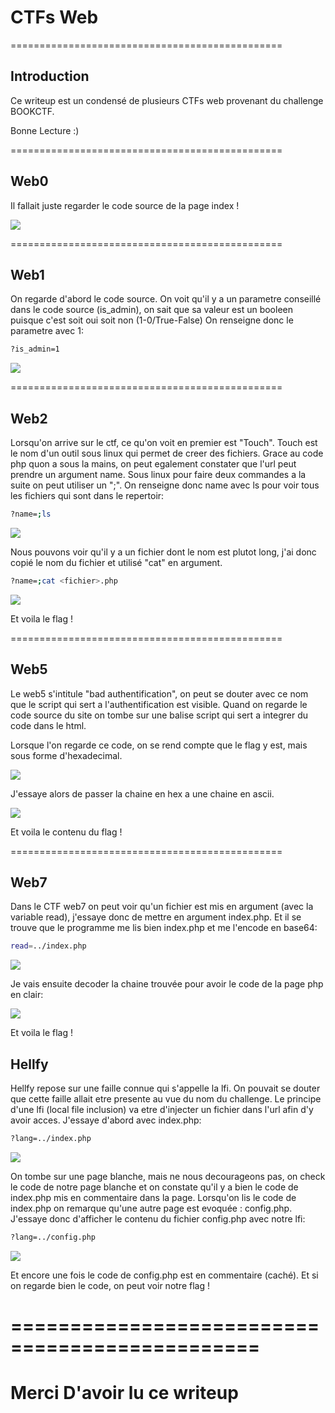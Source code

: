 # CTFs Web

===============================================

## Introduction

Ce writeup est un condensé de plusieurs CTFs web provenant du challenge BOOKCTF.

Bonne Lecture :)

===============================================

## Web0

Il fallait juste regarder le code source de la page index !

![](web0.PNG)

===============================================

## Web1

On regarde d'abord le code source. On voit qu'il y a un parametre conseillé dans le code source (is_admin), on sait que sa valeur est un booleen puisque c'est soit oui soit non (1-0/True-False)
On renseigne donc le parametre avec 1:
```sh
?is_admin=1
```

![](web1.PNG)

===============================================

## Web2

Lorsqu'on arrive sur le ctf, ce qu'on voit en premier est "Touch". Touch est le nom d'un outil sous linux qui permet de creer des fichiers. Grace au code php quon a sous la mains, on peut egalement constater que l'url peut prendre un argument name. Sous linux pour faire deux commandes a la suite on peut utiliser un ";". On renseigne donc name avec ls pour voir tous les fichiers qui sont dans le repertoir:
```sh
?name=;ls
```

![](web21.PNG)

Nous pouvons voir qu'il y a un fichier dont le nom est plutot long, j'ai donc copié le nom du fichier et utilisé "cat" en argument.
```sh
?name=;cat <fichier>.php
```

![](web22.PNG)

Et voila le flag !

===============================================

## Web5

Le web5 s'intitule "bad authentification", on peut se douter avec ce nom que le script qui sert a l'authentification est visible. Quand on regarde le code source du site on tombe sur une balise script qui sert a integrer du code dans le html.

Lorsque l'on regarde ce code, on se rend compte que le flag y est, mais sous forme d'hexadecimal.

![](web51.PNG)

J'essaye alors de passer la chaine en hex a une chaine en ascii.

![](web52.PNG)

Et voila le contenu du flag !

===============================================

## Web7

Dans le CTF web7 on peut voir qu'un fichier est mis en argument (avec la variable read), j'essaye donc de mettre en argument index.php. Et il se trouve que le programme me lis bien index.php et me l'encode en base64:
```sh
read=../index.php
```

![](web71.PNG)

Je vais ensuite decoder la chaine trouvée pour avoir le code de la page php en clair:

![](web72.PNG)

Et voila le flag !

## Hellfy

Hellfy repose sur une faille connue qui s'appelle la lfi. On pouvait se douter que cette faille allait etre presente au vue du nom du challenge. Le principe d'une lfi (local file inclusion) va etre d'injecter un fichier dans l'url afin d'y avoir acces. J'essaye d'abord avec index.php:
```sh
?lang=../index.php
```

![](Hellfy1.PNG)

On tombe sur une page blanche, mais ne nous decourageons pas, on check le code de notre page blanche et on constate qu'il y a bien le code de index.php mis en commentaire dans la page.
Lorsqu'on lis le code de index.php on remarque qu'une autre page est evoquée : config.php. J'essaye donc d'afficher le contenu du fichier config.php avec notre lfi:
```sh
?lang=../config.php
```

![](Hellfy2.PNG)

Et encore une fois le code de config.php est en commentaire (caché). Et si on regarde bien le code, on peut voir notre flag !

===============================================
===============================================

# Merci D'avoir lu ce writeup